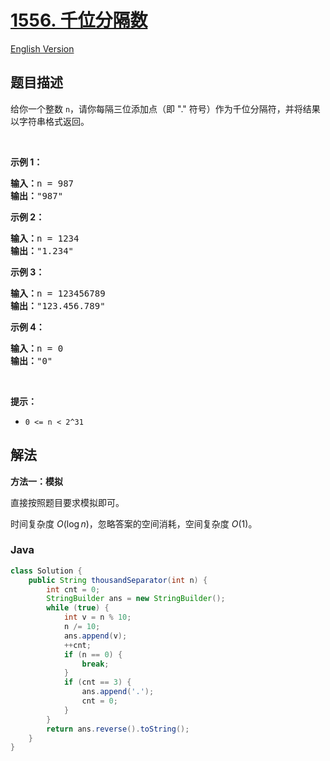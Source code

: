 # [1556. 千位分隔数](https://leetcode.cn/problems/thousand-separator)

[English Version](/solution/1500-1599/1556.Thousand%20Separator/README_EN.md)

## 题目描述

<!-- 这里写题目描述 -->

<p>给你一个整数&nbsp;<code>n</code>，请你每隔三位添加点（即 &quot;.&quot; 符号）作为千位分隔符，并将结果以字符串格式返回。</p>

<p>&nbsp;</p>

<p><strong>示例 1：</strong></p>

<pre><strong>输入：</strong>n = 987
<strong>输出：</strong>&quot;987&quot;
</pre>

<p><strong>示例 2：</strong></p>

<pre><strong>输入：</strong>n = 1234
<strong>输出：</strong>&quot;1.234&quot;
</pre>

<p><strong>示例 3：</strong></p>

<pre><strong>输入：</strong>n = 123456789
<strong>输出：</strong>&quot;123.456.789&quot;
</pre>

<p><strong>示例 4：</strong></p>

<pre><strong>输入：</strong>n = 0
<strong>输出：</strong>&quot;0&quot;
</pre>

<p>&nbsp;</p>

<p><strong>提示：</strong></p>

<ul>
	<li><code>0 &lt;= n &lt; 2^31</code></li>
</ul>

## 解法

**方法一：模拟**

直接按照题目要求模拟即可。

时间复杂度 $O(\log n)$，忽略答案的空间消耗，空间复杂度 $O(1)$。

### **Java**

```java
class Solution {
    public String thousandSeparator(int n) {
        int cnt = 0;
        StringBuilder ans = new StringBuilder();
        while (true) {
            int v = n % 10;
            n /= 10;
            ans.append(v);
            ++cnt;
            if (n == 0) {
                break;
            }
            if (cnt == 3) {
                ans.append('.');
                cnt = 0;
            }
        }
        return ans.reverse().toString();
    }
}
```
